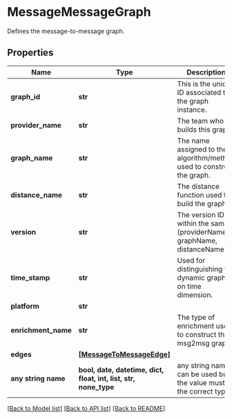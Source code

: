 # MessageMessageGraph

Defines the message-to-message graph.

## Properties
Name | Type | Description | Notes
------------ | ------------- | ------------- | -------------
**graph_id** | **str** | This is the unique ID associated to the graph instance. | [optional] 
**provider_name** | **str** | The team who builds this graph. | [optional] 
**graph_name** | **str** | The name assigned to the algorithm/method used to construct the graph. | [optional] 
**distance_name** | **str** | The distance function used to build the graph. | [optional] 
**version** | **str** | The version ID within the same (providerName, graphName, distanceName) | [optional] 
**time_stamp** | **str** | Used for distinguishing the dynamic graph on time dimension. | [optional] 
**platform** | **str** |  | [optional] 
**enrichment_name** | **str** | The type of enrichment used to construct the msg2msg graph. | [optional] 
**edges** | [**[MessageToMessageEdge]**](MessageToMessageEdge.md) |  | [optional] 
**any string name** | **bool, date, datetime, dict, float, int, list, str, none_type** | any string name can be used but the value must be the correct type | [optional]

[[Back to Model list]](../README.md#documentation-for-models) [[Back to API list]](../README.md#documentation-for-api-endpoints) [[Back to README]](../README.md)



